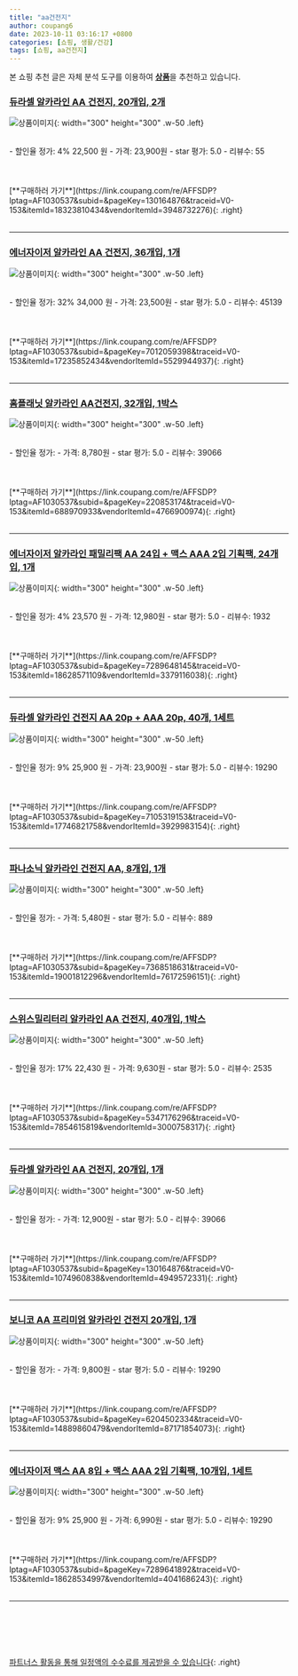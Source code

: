 ```yaml
---
title: "aa건전지"
author: coupang6
date: 2023-10-11 03:16:17 +0800
categories: [쇼핑, 생활/건강]
tags: [쇼핑, aa건전지]
---
```


본 쇼핑 추천 글은 자체 분석 도구를 이용하여 [**상품**](https://link.coupang.com/a/bao1ui)을 추천하고 있습니다.

### [듀라셀 알카라인 AA 건전지, 20개입, 2개](https://link.coupang.com/re/AFFSDP?lptag=AF1030537&subid=&pageKey=130164876&traceid=V0-153&itemId=18323810434&vendorItemId=3948732276)

![상품이미지](https://thumbnail10.coupangcdn.com/thumbnails/remote/230x230ex/image/retail/images/800953576622801-3cdb21b8-9c57-4bd0-ab37-9d22e33d3ea0.jpg){: width="300" height="300" .w-50 .left}


<br>
- 할인율 정가: 4%  22,500   원
- 가격: 23,900원
- star 평가: 5.0
- 리뷰수: 55
<br>
<br>
<br>
<br>
[**구매하러 가기**](https://link.coupang.com/re/AFFSDP?lptag=AF1030537&subid=&pageKey=130164876&traceid=V0-153&itemId=18323810434&vendorItemId=3948732276){: .right}
<br>
<br>

---

### [에너자이저 알카라인 AA 건전지, 36개입, 1개](https://link.coupang.com/re/AFFSDP?lptag=AF1030537&subid=&pageKey=7012059398&traceid=V0-153&itemId=17235852434&vendorItemId=5529944937)

![상품이미지](https://thumbnail7.coupangcdn.com/thumbnails/remote/230x230ex/image/retail/images/4148501056448895-705e6044-3066-41a2-b3f4-b525c3c55608.jpg){: width="300" height="300" .w-50 .left}


<br>
- 할인율 정가: 32%  34,000   원
- 가격: 23,500원
- star 평가: 5.0
- 리뷰수: 45139
<br>
<br>
<br>
<br>
[**구매하러 가기**](https://link.coupang.com/re/AFFSDP?lptag=AF1030537&subid=&pageKey=7012059398&traceid=V0-153&itemId=17235852434&vendorItemId=5529944937){: .right}
<br>
<br>

---

### [홈플래닛 알카라인 AA건전지, 32개입, 1박스](https://link.coupang.com/re/AFFSDP?lptag=AF1030537&subid=&pageKey=220853174&traceid=V0-153&itemId=688970933&vendorItemId=4766900974)

![상품이미지](https://thumbnail7.coupangcdn.com/thumbnails/remote/230x230ex/image/retail/images/3112557406578316-9fac541b-29f8-473f-ae53-c0dde4b5d96c.jpg){: width="300" height="300" .w-50 .left}


<br>
- 할인율 정가: 
- 가격: 8,780원
- star 평가: 5.0
- 리뷰수: 39066
<br>
<br>
<br>
<br>
[**구매하러 가기**](https://link.coupang.com/re/AFFSDP?lptag=AF1030537&subid=&pageKey=220853174&traceid=V0-153&itemId=688970933&vendorItemId=4766900974){: .right}
<br>
<br>

---

### [에너자이저 알카라인 패밀리팩 AA 24입 + 맥스 AAA 2입 기획팩, 24개입, 1개](https://link.coupang.com/re/AFFSDP?lptag=AF1030537&subid=&pageKey=7289648145&traceid=V0-153&itemId=18628571109&vendorItemId=3379116038)

![상품이미지](https://thumbnail7.coupangcdn.com/thumbnails/remote/230x230ex/image/retail/images/4733742002941391-cff37497-dd32-47f3-8ed3-7122356538a7.jpg){: width="300" height="300" .w-50 .left}


<br>
- 할인율 정가: 4%  23,570   원
- 가격: 12,980원
- star 평가: 5.0
- 리뷰수: 1932
<br>
<br>
<br>
<br>
[**구매하러 가기**](https://link.coupang.com/re/AFFSDP?lptag=AF1030537&subid=&pageKey=7289648145&traceid=V0-153&itemId=18628571109&vendorItemId=3379116038){: .right}
<br>
<br>

---

### [듀라셀 알카라인 건전지 AA 20p + AAA 20p, 40개, 1세트](https://link.coupang.com/re/AFFSDP?lptag=AF1030537&subid=&pageKey=7105319153&traceid=V0-153&itemId=17746821758&vendorItemId=3929983154)

![상품이미지](https://thumbnail9.coupangcdn.com/thumbnails/remote/230x230ex/image/retail/images/554504290301709-7aaad334-70ef-49f5-b312-7a256069a10f.jpg){: width="300" height="300" .w-50 .left}


<br>
- 할인율 정가: 9%  25,900   원
- 가격: 23,900원
- star 평가: 5.0
- 리뷰수: 19290
<br>
<br>
<br>
<br>
[**구매하러 가기**](https://link.coupang.com/re/AFFSDP?lptag=AF1030537&subid=&pageKey=7105319153&traceid=V0-153&itemId=17746821758&vendorItemId=3929983154){: .right}
<br>
<br>

---

### [파나소닉 알카라인 건전지 AA, 8개입, 1개](https://link.coupang.com/re/AFFSDP?lptag=AF1030537&subid=&pageKey=7368518631&traceid=V0-153&itemId=19001812296&vendorItemId=76172596151)

![상품이미지](https://thumbnail8.coupangcdn.com/thumbnails/remote/230x230ex/image/retail/images/375474532529139-8f6512fb-7733-441f-97f5-20157b483464.jpg){: width="300" height="300" .w-50 .left}


<br>
- 할인율 정가: 
- 가격: 5,480원
- star 평가: 5.0
- 리뷰수: 889
<br>
<br>
<br>
<br>
[**구매하러 가기**](https://link.coupang.com/re/AFFSDP?lptag=AF1030537&subid=&pageKey=7368518631&traceid=V0-153&itemId=19001812296&vendorItemId=76172596151){: .right}
<br>
<br>

---

### [스위스밀리터리 알카라인 AA 건전지, 40개입, 1박스](https://link.coupang.com/re/AFFSDP?lptag=AF1030537&subid=&pageKey=5347176296&traceid=V0-153&itemId=7854615819&vendorItemId=3000758317)

![상품이미지](https://thumbnail6.coupangcdn.com/thumbnails/remote/230x230ex/image/retail/images/648602992418509-75f0b94b-080b-49cc-b4d5-4fe695dfe838.jpg){: width="300" height="300" .w-50 .left}


<br>
- 할인율 정가: 17%  22,430   원
- 가격: 9,630원
- star 평가: 5.0
- 리뷰수: 2535
<br>
<br>
<br>
<br>
[**구매하러 가기**](https://link.coupang.com/re/AFFSDP?lptag=AF1030537&subid=&pageKey=5347176296&traceid=V0-153&itemId=7854615819&vendorItemId=3000758317){: .right}
<br>
<br>

---

### [듀라셀 알카라인 AA 건전지, 20개입, 1개](https://link.coupang.com/re/AFFSDP?lptag=AF1030537&subid=&pageKey=130164876&traceid=V0-153&itemId=1074960838&vendorItemId=4949572331)

![상품이미지](https://thumbnail9.coupangcdn.com/thumbnails/remote/230x230ex/image/retail/images/3671193570976289-9d845519-8e33-44ec-893c-f951d8a06a7f.jpg){: width="300" height="300" .w-50 .left}


<br>
- 할인율 정가: 
- 가격: 12,900원
- star 평가: 5.0
- 리뷰수: 39066
<br>
<br>
<br>
<br>
[**구매하러 가기**](https://link.coupang.com/re/AFFSDP?lptag=AF1030537&subid=&pageKey=130164876&traceid=V0-153&itemId=1074960838&vendorItemId=4949572331){: .right}
<br>
<br>

---

### [보니코 AA 프리미엄 알카라인 건전지 20개입, 1개](https://link.coupang.com/re/AFFSDP?lptag=AF1030537&subid=&pageKey=6204502334&traceid=V0-153&itemId=14889860479&vendorItemId=87171854073)

![상품이미지](https://thumbnail8.coupangcdn.com/thumbnails/remote/230x230ex/image/vendor_inventory/9596/160849992272e4b229a88df509badb3dcb9141f00145031e80212dcb94e6.jpg){: width="300" height="300" .w-50 .left}


<br>
- 할인율 정가: 
- 가격: 9,800원
- star 평가: 5.0
- 리뷰수: 19290
<br>
<br>
<br>
<br>
[**구매하러 가기**](https://link.coupang.com/re/AFFSDP?lptag=AF1030537&subid=&pageKey=6204502334&traceid=V0-153&itemId=14889860479&vendorItemId=87171854073){: .right}
<br>
<br>

---

### [에너자이저 맥스 AA 8입 + 맥스 AAA 2입 기획팩, 10개입, 1세트](https://link.coupang.com/re/AFFSDP?lptag=AF1030537&subid=&pageKey=7289641892&traceid=V0-153&itemId=18628534997&vendorItemId=4041686243)

![상품이미지](https://thumbnail7.coupangcdn.com/thumbnails/remote/230x230ex/image/retail/images/4733851068082178-7e9c0f73-db1d-4018-917d-ce0039ca3230.jpg){: width="300" height="300" .w-50 .left}


<br>
- 할인율 정가: 9%  25,900   원
- 가격: 6,990원
- star 평가: 5.0
- 리뷰수: 19290
<br>
<br>
<br>
<br>
[**구매하러 가기**](https://link.coupang.com/re/AFFSDP?lptag=AF1030537&subid=&pageKey=7289641892&traceid=V0-153&itemId=18628534997&vendorItemId=4041686243){: .right}
<br>
<br>

---
<br><br><br><br><br> [파트너스 활동을 통해 일정액의 수수료를 제공받을 수 있습니다](https://link.coupang.com/a/bao1ui){: .right}